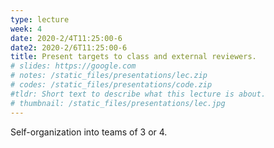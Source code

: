 ```yaml
---
type: lecture
week: 4
date: 2020-2/4T11:25:00-6
date2: 2020-2/6T11:25:00-6
title: Present targets to class and external reviewers.
# slides: https://google.com
# notes: /static_files/presentations/lec.zip
# codes: /static_files/presentations/code.zip
#tldr: Short text to describe what this lecture is about.
# thumbnail: /static_files/presentations/lec.jpg
---
```

Self-organization into teams of 3 or 4.